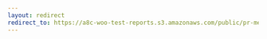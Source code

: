 ```yaml
---
layout: redirect
redirect_to: https://a8c-woo-test-reports.s3.amazonaws.com/public/pr-merge/39369/e2e/index.html
---
```

